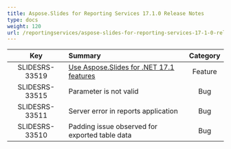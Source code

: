```yaml
---
title: Aspose.Slides for Reporting Services 17.1.0 Release Notes
type: docs
weight: 120
url: /reportingservices/aspose-slides-for-reporting-services-17-1-0-release-notes/
---
```


|**Key** |**Summary** |**Category** |
| :-: | :- | :-: |
|SLIDESRS-33519|[Use Aspose.Slides for .NET 17.1 features](/slides/net/aspose-slides-for-net-17-1-0-release-notes/)|Feature|
|SLIDESRS-33515|Parameter is not valid|Bug|
|SLIDESRS-33511|Server error in reports application|Bug|
|SLIDESRS-33510|Padding issue observed for exported table data|Bug|

